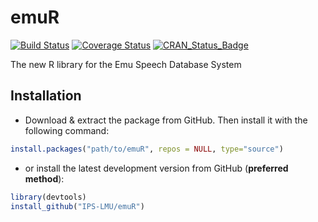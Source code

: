 emuR
====

[![Build Status](https://travis-ci.org/IPS-LMU/emuR.png)](https://travis-ci.org/IPS-LMU/emuR)
[![Coverage Status](https://img.shields.io/coveralls/IPS-LMU/emuR.svg)](https://coveralls.io/r/IPS-LMU/emuR?branch=master)
[![CRAN_Status_Badge](http://www.r-pkg.org/badges/version/emuR)](http://cran.r-project.org/web/packages/emuR)

The new R library for the Emu Speech Database System


## Installation

* Download & extract the package from GitHub. Then install it with the following command: 
```r
install.packages("path/to/emuR", repos = NULL, type="source")
```

* or install the latest development version from GitHub (**preferred method**):
```r
library(devtools)
install_github("IPS-LMU/emuR")
```

